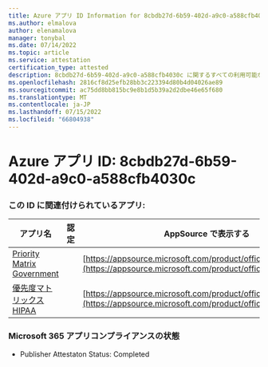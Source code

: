 ```yaml
---
title: Azure アプリ ID Information for 8cbdb27d-6b59-402d-a9c0-a588cfb4030c
ms.author: elmalova
author: elenamalova
manager: tonybal
ms.date: 07/14/2022
ms.topic: article
ms.service: attestation
certification_type: attested
description: 8cbdb27d-6b59-402d-a9c0-a588cfb4030c に関するすべての利用可能なセキュリティとコンプライアンス情報。
ms.openlocfilehash: 2816cf8d25efb28bb3c223394d80b4d04026ae89
ms.sourcegitcommit: ac75dd8bb815bc9e8b1d5b39a2d2dbe46e65f680
ms.translationtype: MT
ms.contentlocale: ja-JP
ms.lasthandoff: 07/15/2022
ms.locfileid: "66804938"
---
```

# <a name="azure-app-id-8cbdb27d-6b59-402d-a9c0-a588cfb4030c"></a>Azure アプリ ID: 8cbdb27d-6b59-402d-a9c0-a588cfb4030c


### <a name="apps-associated-with-this-id"></a>この ID に関連付けられているアプリ:
| **アプリ名** | **認定** | **AppSource で表示する** |
|--------------|---------------|-----------------------|
| [Priority Matrix Government](../forward/WA200004231.md) |  | [https://appsource.microsoft.com/product/office/WA200004231](https://appsource.microsoft.com/product/office/WA200004231) |
| [優先度マトリックス HIPAA](../forward/WA200004259.md) |  | [https://appsource.microsoft.com/product/office/WA200004259](https://appsource.microsoft.com/product/office/WA200004259) |

### <a name="microsoft-365-app-compliance-status"></a>Microsoft 365 アプリコンプライアンスの状態
- Publisher Attestaton Status: Completed

